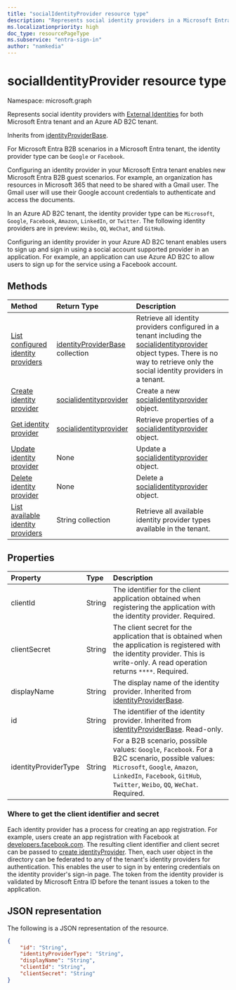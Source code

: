 ```yaml
---
title: "socialIdentityProvider resource type"
description: "Represents social identity providers in a Microsoft Entra tenant and an Azure AD B2C tenant."
ms.localizationpriority: high
doc_type: resourcePageType
ms.subservice: "entra-sign-in"
author: "namkedia"
---
```


# socialIdentityProvider resource type
Namespace: microsoft.graph

Represents social identity providers with [External Identities](/azure/active-directory/external-identities/) for both Microsoft Entra tenant and an Azure AD B2C tenant.

Inherits from [identityProviderBase](../resources/identityproviderbase.md).

For Microsoft Entra B2B scenarios in a Microsoft Entra tenant, the identity provider type can be `Google` or `Facebook`.

Configuring an identity provider in your Microsoft Entra tenant enables new Microsoft Entra B2B guest scenarios. For example, an organization has resources in Microsoft 365 that need to be shared with a Gmail user. The Gmail user will use their Google account credentials to authenticate and access the documents.

In an Azure AD B2C tenant, the identity provider type can be `Microsoft`, `Google`, `Facebook`, `Amazon`, `LinkedIn`, or `Twitter`. The following identity providers are in preview: `Weibo`, `QQ`, `WeChat`, and `GitHub`.

Configuring an identity provider in your Azure AD B2C tenant enables users to sign up and sign in using a social account supported provider in an application. For example, an application can use Azure AD B2C to allow users to sign up for the service using a Facebook account.

## Methods

| Method       | Return Type  |Description|
|:---------------|:--------|:----------|
|[List configured identity providers](../api/identitycontainer-list-identityproviders.md)|[identityProviderBase](../resources/identityproviderbase.md) collection|Retrieve all identity providers configured in a tenant including the [socialidentityprovider](../resources/socialidentityprovider.md) object types. There is no way to retrieve only the social identity providers in a tenant.|
|[Create identity provider](../api/identitycontainer-post-identityproviders.md)|[socialidentityprovider](../resources/socialidentityprovider.md) |Create a new [socialidentityprovider](../resources/socialidentityprovider.md) object.|
|[Get identity provider](../api/identityproviderbase-get.md) |[socialidentityprovider](../resources/socialidentityprovider.md) |Retrieve properties of a [socialidentityprovider](../resources/socialidentityprovider.md) object.|
|[Update identity provider](../api/identityproviderbase-update.md)|None|Update a [socialidentityprovider](../resources/socialidentityprovider.md) object.|
|[Delete identity provider](../api/identityproviderbase-delete.md)|None|Delete a [socialidentityprovider](../resources/socialidentityprovider.md) object.|
|[List available identity providers](../api/identityproviderbase-availableprovidertypes.md)|String collection|Retrieve all available identity provider types available in the tenant.|

## Properties

|Property|Type|Description|
|:---------------|:--------|:----------|
|clientId|String|The identifier for the client application obtained when registering the application with the identity provider. Required.|
|clientSecret|String|The client secret for the application that is obtained when the application is registered with the identity provider. This is write-only. A read operation returns `****`. Required.|
|displayName|String|The display name of the identity provider. Inherited from [identityProviderBase](../resources/identityproviderbase.md).|
|id|String|The identifier of the identity provider. Inherited from [identityProviderBase](../resources/identityproviderbase.md). Read-only.|
|identityProviderType|String|For a B2B scenario, possible values: `Google`, `Facebook`. For a B2C scenario, possible values: `Microsoft`, `Google`, `Amazon`, `LinkedIn`, `Facebook`, `GitHub`, `Twitter`, `Weibo`, `QQ`, `WeChat`. Required.|

### Where to get the client identifier and secret

Each identity provider has a process for creating an app registration. For example, users create an app registration with Facebook at [developers.facebook.com](https://developers.facebook.com/). The resulting client identifier and client secret can be passed to [create identityProvider](../api/identitycontainer-post-identityproviders.md). Then, each user object in the directory can be federated to any of the tenant's identity providers for authentication. This enables the user to sign in by entering credentials on the identity provider's sign-in page. The token from the identity provider is validated by Microsoft Entra ID before the tenant issues a token to the application.

## JSON representation

The following is a JSON representation of the resource.

<!-- {
  "blockType": "resource",
  "@odata.type": "microsoft.graph.socialIdentityProvider"
} -->

```json
{
    "id": "String",
    "identityProviderType": "String",
    "displayName": "String",
    "clientId": "String",
    "clientSecret": "String"
}
```

<!-- uuid: 8fcb5dbc-d5aa-4681-8e31-b001d5168d79
2015-10-25 14:57:30 UTC -->
<!--
{
  "type": "#page.annotation",
 "description": "socialIdentityProvider",
  "keywords": "",
  "section": "documentation",
  "tocPath": "",
  "suppressions": []
}
-->
